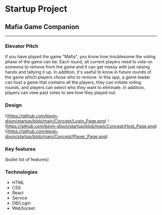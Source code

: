 # Startup Project

## Mafia Game Companion
___
### Elevator Pitch
If you have played the game "Mafia", you know how troublesome the voting phase of the game can be. Each round, all current players need to vote on someone to remove from the game and it can get messy with just raising hands and tallying it up. In addition, it's useful to know in future rounds of the game which players chose who to remove. In this app, a game leader can host a game that contains all the players, they can initiate voting rounds, and players can select who they want to eliminate. In addition, players can view past votes to see how they played out.

### Design
!(https://github.com/kevin-dixon/startup/blob/main/Concept/Login_Page.png)
!(https://github.com/kevin-dixon/startup/blob/main/Concept/Host_Page.png)
!(https://github.com/kevin-dixon/startup/blob/main/Concept/Player_Page.png)

### Key features
(bullet list of features)

### Technologies
* HTML
* CSS
* React
* Service
* DB/Login
* WebSocket
